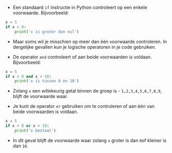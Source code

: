 - Een standaard `if` instructie in Python controleert op een enkele voorwaarde. Bijvoorbeeld:

```python
x = 5
if x > 0:
    print('x is groter dan nul')
```

- Maar soms wil je misschien op meer dan één voorwaarde controleren. In dergelijke gevallen kun je logische operatoren in je code gebruiken.

- De operator `and` controleert of aan beide voorwaarden is voldaan. Bijvoorbeeld:

```python
x = 5
if x > 0 and x < 10:
    print('x is tussen 0 en 10')
```

- Zolang `x` een willekeurig getal binnen de groep is - `1,2,3,4,5,6,7,8,9`, blijft de voorwaarde waar.

- Je kunt de operator `or` gebruiken om te controleren of aan één van beide voorwaarden is voldaan.

```python
x = 5
if x > 0 or x < 10:
    print('x bestaat')
```

- In dit geval blijft de voorwaarde waar zolang `x` groter is dan `0`of kleiner is dan `10`.
